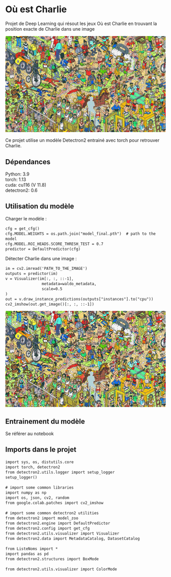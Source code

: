 # Où est Charlie
Projet de Deep Learning qui résout les jeux Où est Charlie en trouvant la position exacte de Charlie dans une image

![alt text](https://raw.githubusercontent.com/kiim29/Ou_est_charlie/main/Charlie.jpg)

Ce projet utilise un modèle Detectron2 entrainé avec torch pour retrouver Charlie.

## Dépendances
Python: 3.9  
torch:  1.13  
cuda:  cu116 (V 11.8)  
detectron2: 0.6  

## Utilisation du modèle  
Charger le modèle :
```
cfg = get_cfg()
cfg.MODEL.WEIGHTS = os.path.join("model_final.pth")  # path to the model
cfg.MODEL.ROI_HEADS.SCORE_THRESH_TEST = 0.7
predictor = DefaultPredictor(cfg)
```

Détecter Charlie dans une image :
```
im = cv2.imread('PATH_TO_THE_IMAGE')
outputs = predictor(im) 
v = Visualizer(im[:, :, ::-1],
                metadata=waldo_metadata, 
                scale=0.5
)
out = v.draw_instance_predictions(outputs["instances"].to("cpu"))
cv2_imshow(out.get_image()[:, :, ::-1])
```

![alt text](https://raw.githubusercontent.com/kiim29/Ou_est_charlie/main/DetectedCharlie.png)

## Entrainement du modèle  
Se référer au notebook  

## Imports dans le projet
```
import sys, os, distutils.core
import torch, detectron2
from detectron2.utils.logger import setup_logger
setup_logger()

# import some common libraries
import numpy as np
import os, json, cv2, random
from google.colab.patches import cv2_imshow

# import some common detectron2 utilities
from detectron2 import model_zoo
from detectron2.engine import DefaultPredictor
from detectron2.config import get_cfg
from detectron2.utils.visualizer import Visualizer
from detectron2.data import MetadataCatalog, DatasetCatalog

from ListeNoms import *
import pandas as pd
from detectron2.structures import BoxMode

from detectron2.utils.visualizer import ColorMode
```
